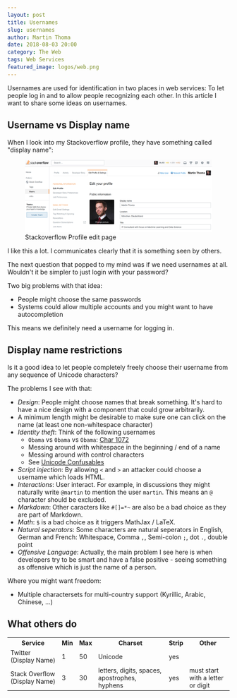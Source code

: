 ```yaml
---
layout: post
title: Usernames
slug: usernames
author: Martin Thoma
date: 2018-08-03 20:00
category: The Web
tags: Web Services
featured_image: logos/web.png
---
```

Usernames are used for identification in two places in web services: To let
people log in and to allow people recognizing each other. In this article I
want to share some ideas on usernames.


## Username vs Display name

When I look into my Stackoverflow profile, they have something called
"display name":

<figure class="wp-caption aligncenter img-thumbnail">
    <a href="../images/2018/08/stackoverflow-profile.png"><img src="../images/2018/08/stackoverflow-profile.png" alt="Stackoverflow Profile edit page" style="width: 512px;"/></a>
    <figcaption class="text-center">Stackoverflow Profile edit page</figcaption>
</figure>

I like this a lot. I communicates clearly that it is something seen by others.

The next question that popped to my mind was if we need usernames at all.
Wouldn't it be simpler to just login with your password?

Two big problems with that idea:

* People might choose the same passwords
* Systems could allow multiple accounts and you might want to have autocompletion

This means we definitely need a username for logging in.


## Display name restrictions

Is it a good idea to let people completely freely choose their username from
any sequence of Unicode characters?

The problems I see with that:

* *Design*: People might choose names that break something. It's hard to have
  a nice design with a component that could grow arbitrarily.
* A minimum length might be desirable to make sure one can click on the name
  (at least one non-whitespace character)
* *Identity theft*: Think of the following usernames
    * `Obama` vs `0bama` vs `Obamа`: [Char 1072](http://www.fileformat.info/info/unicode/char/0430/index.htm)
    * Messing around with whitespace in the beginning / end of a name
    * Messing around with control characters
    * See [Unicode Confusables](http://unicode.org/reports/tr36/confusables.txt)
* *Script injection*: By allowing `<` and `>` an attacker could choose a
  username which loads HTML.
* *Interactions*: User interact. For example, in discussions they might
  naturally write `@martin` to mention the user `martin`. This means an `@`
  character should be excluded.
* *Markdown*: Other caracters like `#[]=*~` are also be a bad choice as they are
  part of Markdown.
* *Math*: `$` is a bad choice as it triggers MathJax / LaTeX.
* *Natural seperators*: Some characters are natural seperators in English,
  German and French: Whitespace, Comma `,`, Semi-colon `;`, dot `.`, double point
* *Offensive Language*: Actually, the main problem I see here is when developers
  try to be smart and have a false positive - seeing something as offensive
  which is just the name of a person.

Where you might want freedom:

* Multiple charactersets for multi-country support (Kyrillic, Arabic, Chinese, ...)


## What others do

<table class="table">
    <tr>
        <th>Service</th>
        <th>Min</th>
        <th>Max</th>
        <th>Charset</th>
        <th>Strip</th>
        <th>Other</th>
    </tr>
    <tr>
        <td>Twitter (Display Name)</td>
        <td>1</td>
        <td>50</td>
        <td>Unicode</td>
        <td>yes</td>
        <td></td>
    </tr>
    <tr>
        <td>Stack Overflow (Display Name)</td>
        <td>3</td>
        <td>30</td>
        <td>letters, digits, spaces, apostrophes, hyphens</td>
        <td>yes</td>
        <td>must start with a letter or digit</td>
    </tr>
</table>

